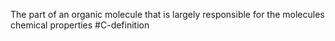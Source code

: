 The part of an organic molecule that is largely responsible for the molecules chemical properties
#C-definition